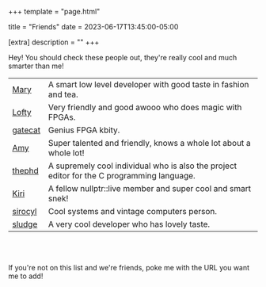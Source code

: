 +++
template = "page.html"

title = "Friends"
date = 2023-06-17T13:45:00-05:00

[extra]
description = ""
+++


Hey! You should check these people out, they're really cool and much smarter than me!


<table class="friends">
	<tbody>
		<tr>
			<td><a href="https://mary.zone/">Mary</a></td>
			<td>A smart low level developer with good taste in fashion and tea.</td>
		</tr>
		<tr>
			<td><a href="https://github.com/Ravenslofty">Lofty</a></td>
			<td>Very friendly and good awooo who does magic with FPGAs.</td>
		</tr>
		<tr>
			<td><a href="https://ds0.me/">gatecat</a></td>
			<td>Genius FPGA kbity.</td>
		</tr>
		<tr>
			<td><a href="https://www.amyspark.me/">Amy</a></td>
			<td>Super talented and friendly, knows a whole lot about a whole lot!</td>
		</tr>
		<tr>
			<td><a href="https://thephd.dev/">thephd</a></td>
			<td>A supremely cool individual who is also the project editor for the C programming language.</td>
		</tr>
		<tr>
			<td><a href="https://expiredpopsicle.com/">Kiri</a></td>
			<td>A fellow nullptr::live member and super cool and smart snek!</td>
		</tr>
		<tr>
			<td><a href="https://cohost.org/sirocyl">sirocyl</a></td>
			<td>Cool systems and vintage computers person.</td>
		</tr>
		<tr>
			<td><a href="https://sludge.network/">sludge</a></td>
			<td>A very cool developer who has lovely taste.</td>
		</tr>
	</tbody>
</table>


<br />
<br />

If you're not on this list and we're friends, poke me with the URL you want me to add!
